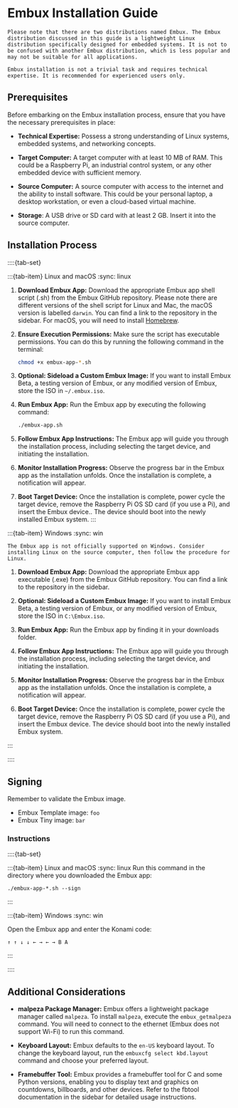 # Embux Installation Guide

```{warning}
Please note that there are two distributions named Embux. The Embux distribution discussed in this guide is a lightweight Linux distribution specifically designed for embedded systems. It is not to be confused with another Embux distribution, which is less popular and may not be suitable for all applications.
```

```{warning}
Embux installation is not a trivial task and requires technical expertise. It is recommended for experienced users only.
```

## Prerequisites

Before embarking on the Embux installation process, ensure that you have the necessary prerequisites in place:

* **Technical Expertise:** Possess a strong understanding of Linux systems, embedded systems, and networking concepts.

* **Target Computer:** A target computer with at least 10 MB of RAM. This could be a Raspberry Pi, an industrial control system, or any other embedded device with sufficient memory.

* **Source Computer:** A source computer with access to the internet and the ability to install software. This could be your personal laptop, a desktop workstation, or even a cloud-based virtual machine.

* **Storage**: A USB drive or SD card with at least 2 GB. Insert it into the source computer.

## Installation Process

::::{tab-set}

:::{tab-item} Linux and macOS
:sync: linux

1. **Download Embux App:** Download the appropriate Embux app shell script (.sh) from the Embux GitHub repository. Please note there are different versions of the shell script for Linux and Mac, the macOS version is labelled `darwin`. You can find a link to the repository in the sidebar. For macOS, you will need to install [Homebrew](https://brew.sh).

2. **Ensure Execution Permissions:** Make sure the script has executable permissions. You can do this by running the following command in the terminal:

    ```bash
    chmod +x embux-app-*.sh
    ```

3. **Optional: Sideload a Custom Embux Image:** If you want to install Embux Beta, a testing version of Embux, or any modified version of Embux, store the ISO in `~/.embux.iso`.

4. **Run Embux App:** Run the Embux app by executing the following command:

    ```bash
    ./embux-app.sh
    ```

5. **Follow Embux App Instructions:** The Embux app will guide you through the installation process, including selecting the target device, and initiating the installation.

6. **Monitor Installation Progress:** Observe the progress bar in the Embux app as the installation unfolds. Once the installation is complete, a notification will appear.

7. **Boot Target Device:** Once the installation is complete, power cycle the target device, remove the Raspberry Pi OS SD card (if you use a Pi), and insert the Embux device.. The device should boot into the newly installed Embux system.
:::

:::{tab-item} Windows
:sync: win

```{warning}
The Embux app is not officially supported on Windows. Consider installing Linux on the source computer, then follow the procedure for Linux.
```

1. **Download Embux App:** Download the appropriate Embux app executable (.exe) from the Embux GitHub repository. You can find a link to the repository in the sidebar.

2. **Optional: Sideload a Custom Embux Image:** If you want to install Embux Beta, a testing version of Embux, or any modified version of Embux, store the ISO in `C:\Embux.iso`.

3. **Run Embux App:** Run the Embux app by finding it in your downloads folder.

4. **Follow Embux App Instructions:** The Embux app will guide you through the installation process, including selecting the target device, and initiating the installation.

5. **Monitor Installation Progress:** Observe the progress bar in the Embux app as the installation unfolds. Once the installation is complete, a notification will appear.

6. **Boot Target Device:** Once the installation is complete, power cycle the target device, remove the Raspberry Pi OS SD card (if you use a Pi), and insert the Embux device. The device should boot into the newly installed Embux system.

:::

::::

## Signing

Remember to validate the Embux image.

* Embux Template image: `foo`
* Embux Tiny image: `bar`

### Instructions

::::{tab-set}

:::{tab-item} Linux and macOS
:sync: linux
Run this command in the directory where you downloaded the Embux app:

```
./embux-app-*.sh --sign
```
:::

:::{tab-item} Windows
:sync: win

Open the Embux app and enter the Konami code:
```
↑ ↑ ↓ ↓ ← → ← → B A
```
:::

::::

## Additional Considerations

* **malpeza Package Manager:** Embux offers a lightweight package manager called `malpeza`. To install `malpeza`, execute the `embux_getmalpeza` command. You will need to connect to the ethernet (Embux does not support Wi-Fi) to run this command.

* **Keyboard Layout:** Embux defaults to the `en-US` keyboard layout. To change the keyboard layout, run the `embuxcfg select kbd.layout` command and choose your preferred layout.

* **Framebuffer Tool:** Embux provides a framebuffer tool for C and some Python versions, enabling you to display text and graphics on countdowns, billboards, and other devices. Refer to the fbtool documentation in the sidebar for detailed usage instructions.
